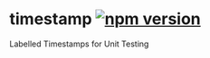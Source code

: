 # timestamp [![npm version](https://badge.fury.io/js/%40pedrouid%2Ftimestamp.svg)](https://badge.fury.io/js/%40pedrouid%2Ftimestamp)

Labelled Timestamps for Unit Testing
